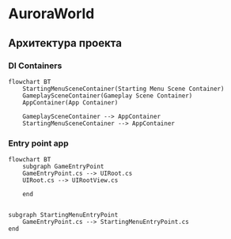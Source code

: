 # AuroraWorld

## Архитектура проекта

### DI Containers

```mermaid
flowchart BT
    StartingMenuSceneContainer(Starting Menu Scene Container)
    GameplaySceneContainer(Gameplay Scene Container)
    AppContainer(App Container)
    
    GameplaySceneContainer --> AppContainer
    StartingMenuSceneContainer --> AppContainer
```

### Entry point app

```mermaid
flowchart BT
    subgraph GameEntryPoint 
    GameEntryPoint.cs --> UIRoot.cs
    UIRoot.cs --> UIRootView.cs
    
    end


subgraph StartingMenuEntryPoint
    GameEntryPoint.cs --> StartingMenuEntryPoint.cs
end
    
```
